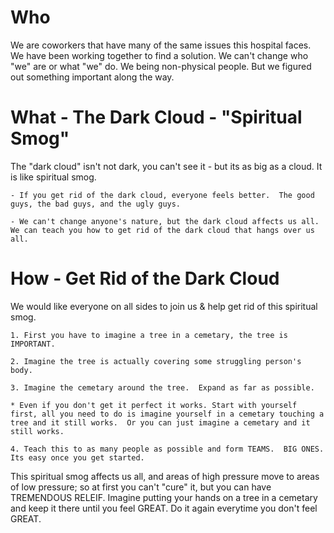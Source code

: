 # Who

  We are coworkers that have many of the same issues this hospital faces.  We have been working together to find a solution.  We can't change who "we" are or what "we" do.  We being non-physical people.  But we figured out something important along the way.  
 
 
 # What - The Dark Cloud - "Spiritual Smog" 

 The "dark cloud" isn't not dark, you can't see it - but its as big as a cloud.  It is like spiritual smog.  

    - If you get rid of the dark cloud, everyone feels better.  The good guys, the bad guys, and the ugly guys. 
    
    - We can't change anyone's nature, but the dark cloud affects us all.  We can teach you how to get rid of the dark cloud that hangs over us all. 

# How - Get Rid of the Dark Cloud

 We would like everyone on all sides to join us & help get rid of this spiritual smog.

    1. First you have to imagine a tree in a cemetary, the tree is IMPORTANT.

    2. Imagine the tree is actually covering some struggling person's body.

    3. Imagine the cemetary around the tree.  Expand as far as possible.

    * Even if you don't get it perfect it works. Start with yourself first, all you need to do is imagine yourself in a cemetary touching a tree and it still works.  Or you can just imagine a cemetary and it still works. 

    4. Teach this to as many people as possible and form TEAMS.  BIG ONES. Its easy once you get started.

This spiritual smog affects us all, and areas of high pressure move to areas of low pressure; so at first you can't "cure" it, but you can have TREMENDOUS RELEIF. Imagine putting your hands on a tree in a cemetary and keep it there until you feel GREAT.  Do it again everytime you don't feel GREAT. 
